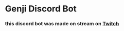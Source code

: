 # Genji Discord Bot 
### this discord bot was made on stream on [Twitch](https://www.twitch.tv/samueltheboi)
